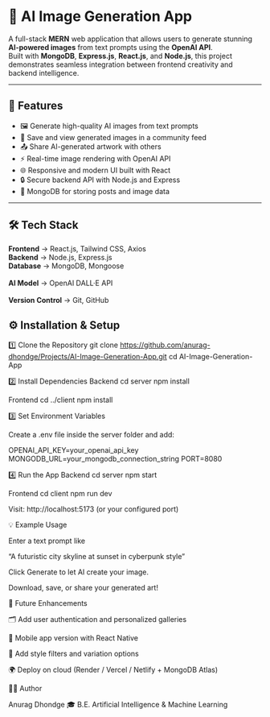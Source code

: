 # 🧠 AI Image Generation App

A full-stack **MERN** web application that allows users to generate stunning **AI-powered images** from text prompts using the **OpenAI API**.  
Built with **MongoDB**, **Express.js**, **React.js**, and **Node.js**, this project demonstrates seamless integration between frontend creativity and backend intelligence.

---

## 🚀 Features

- 🖼️ Generate high-quality AI images from text prompts  
- 💾 Save and view generated images in a community feed  
- 📤 Share AI-generated artwork with others  
- ⚡ Real-time image rendering with OpenAI API  
- 🌐 Responsive and modern UI built with React  
- 🔒 Secure backend API with Node.js and Express  
- 🧩 MongoDB for storing posts and image data  

---

## 🛠️ Tech Stack

**Frontend**         -> React.js, Tailwind CSS, Axios <br>
**Backend**          -> Node.js, Express.js  <br>
**Database**         -> MongoDB, Mongoose<br>           
**AI Model**         -> OpenAI DALL·E API<br>        
**Version Control**  -> Git, GitHub<br>             


## ⚙️ Installation & Setup

1️⃣ Clone the Repository
git clone https://github.com/anurag-dhondge/Projects/AI-Image-Generation-App.git
cd AI-Image-Generation-App

2️⃣ Install Dependencies
Backend
cd server
npm install

Frontend
cd ../client
npm install

3️⃣ Set Environment Variables

Create a .env file inside the server folder and add:

OPENAI_API_KEY=your_openai_api_key
MONGODB_URL=your_mongodb_connection_string
PORT=8080

4️⃣ Run the App
Backend
cd server
npm start

Frontend
cd client
npm run dev


Visit: http://localhost:5173
 (or your configured port)

💡 Example Usage

Enter a text prompt like

“A futuristic city skyline at sunset in cyberpunk style”

Click Generate to let AI create your image.

Download, save, or share your generated art!

🧩 Future Enhancements

🗂️ Add user authentication and personalized galleries

📱 Mobile app version with React Native

🎨 Add style filters and variation options

🌍 Deploy on cloud (Render / Vercel / Netlify + MongoDB Atlas)

🧑‍💻 Author

Anurag Dhondge
🎓 B.E. Artificial Intelligence & Machine Learning
